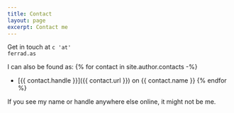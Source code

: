 ```yaml
---
title: Contact
layout: page
excerpt: Contact me
---
```


Get in touch at <code>c<span id="emlat"> 'at' </span>ferrad.as</code>

I can also be found as:
{% for contact in site.author.contacts -%}
- [{{ contact.handle }}]({{ contact.url }}) on {{ contact.name }}
{% endfor %}

If you see my name or handle anywhere else online, it might not be me.

<script>
  (function () {
    var at = document.getElementById('emlat')
    at.innerText = '@'
  })();
</script>
